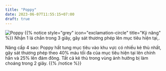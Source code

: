 ```yaml
---
title: "Poppy"
date: 2023-06-07T11:55:15+07:00
draft: true
---
```

![Poppy](https://storage.googleapis.com/www.publish.nocodesites.co.uk/prod/2542/files/a4a7647b4846c2abc80b8a77aca113a28a1e37ae18f21e0e9eaf566c322b25c8cf3dce8b52736cb214bdc86a9c18b480326553dd7c5ecbdb59a596d4c3181d02.png)
{{% notice style="grey" icon="exclamation-circle" title="Kỹ năng" %}}
Nhận 1 lá chắn trong 3 giây, gây sát thương phép lên mục tiêu hiện tại,.

Nâng cấp 4 sao: Poppy hất tung mục tiêu vào khu vực có nhiều kẻ thù nhất, gây sát thương phép theo 40% máu tối đa của mục tiêu hiện tại lên chính hắn và 25% lên đám đông. Tất cả kẻ thù trong vùng ảnh hưởng bị làm choáng trong 2 giây.
{{% /notice %}}